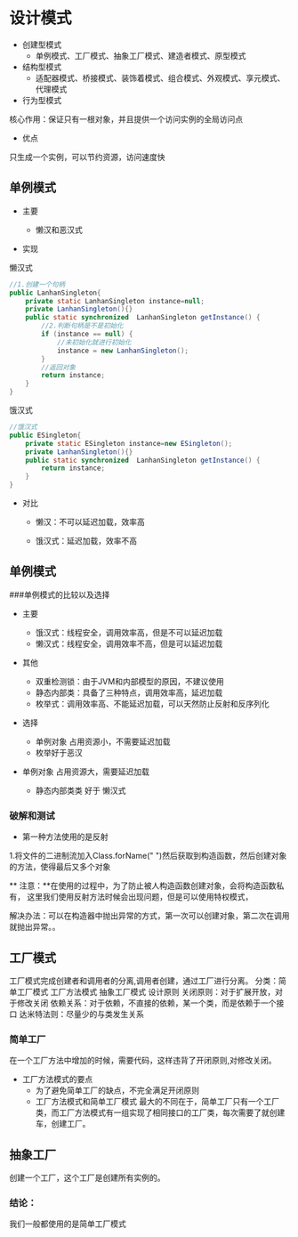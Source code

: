 # 设计模式

- 创建型模式
    - 单例模式、工厂模式、抽象工厂模式、建造者模式、原型模式
- 结构型模式
    - 适配器模式、桥接模式、装饰着模式、组合模式、外观模式、享元模式、代理模式
- 行为型模式

核心作用：保证只有一根对象，并且提供一个访问实例的全局访问点

- 优点

只生成一个实例，可以节约资源，访问速度快

## 单例模式  

- 主要
    
    - 懒汉和恶汉式

- 实现

懒汉式

```java
//1.创建一个句柄
public LanhanSingleton{
    private static LanhanSingleton instance=null;
    private LanhanSingleton(){}
    public static synchronized  LanhanSingleton getInstance() {
        //2.判断句柄是不是初始化
        if (instance == null) {
            //未初始化就进行初始化
            instance = new LanhanSingleton();
        }
        //返回对象
        return instance;
    }
}
```

饿汉式

```java
//饿汉式
public ESingleton{
    private static ESingleton instance=new ESingleton();
    private LanhanSingleton(){}
    public static synchronized  LanhanSingleton getInstance() {
        return instance;
    }
}

```
- 对比
    
    - 懒汉：不可以延迟加载，效率高
    
    - 饿汉式：延迟加载，效率不高

## 单例模式

###单例模式的比较以及选择

- 主要
    - 饿汉式：线程安全，调用效率高，但是不可以延迟加载
    - 懒汉式：线程安全，调用效率不高，但是可以延迟加载
- 其他
    - 双重检测锁：由于JVM和内部模型的原因，不建议使用
    - 静态内部类：具备了三种特点，调用效率高，延迟加载
    - 枚举式：调用效率高、不能延迟加载，可以天然防止反射和反序列化

-  选择

    - 单例对象  占用资源小，不需要延迟加载
    - 枚举好于恶汉
- 单例对象 占用资源大，需要延迟加载
    - 静态内部类类 好于 懒汉式
        
### 破解和测试

- 第一种方法使用的是反射

1.将文件的二进制流加入Class.forName(" ")然后获取到构造函数，然后创建对象的方法，使得最后又多个对象

** 注意：**在使用的过程中，为了防止被人构造函数创建对象，会将构造函数私有，
这里我们使用反射方法时候会出现问题，但是可以使用特权模式，

解决办法：可以在构造器中抛出异常的方式，第一次可以创建对象，第二次在调用就抛出异常。。

## 工厂模式

工厂模式完成创建者和调用者的分离,调用者创建，通过工厂进行分离。
    分类：简单工厂模式
          工厂方法模式
          抽象工厂模式
    设计原则
          关闭原则：对于扩展开放，对于修改关闭
          依赖关系：对于依赖，不直接的依赖，某一个类，而是依赖于一个接口
          达米特法则：尽量少的与类发生关系


### 简单工厂

在一个工厂方法中增加的时候，需要代码，这样违背了开闭原则,对修改关闭。

- 工厂方法模式的要点
    - 为了避免简单工厂的缺点，不完全满足开闭原则
    - 工厂方法模式和简单工厂模式 最大的不同在于，简单工厂只有一个工厂类，而工厂方法模式有一组实现了相同接口的工厂类，每次需要了就创建车，创建工厂。

## 抽象工厂

创建一个工厂，这个工厂是创建所有实例的。

### 结论：

我们一般都使用的是简单工厂模式


















